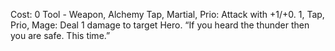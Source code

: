 Cost: 0
Tool - Weapon, Alchemy
Tap, Martial, Prio: Attack with +1/+0.
1, Tap, Prio, Mage: Deal 1 damage to target Hero.
“If you heard the thunder then you are safe. This time.”